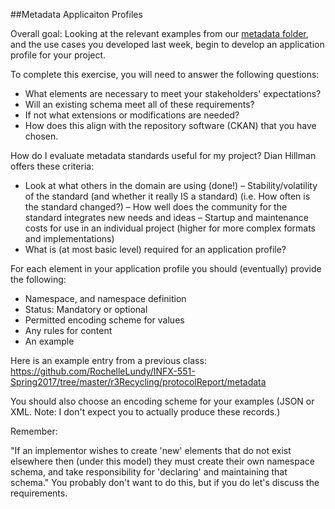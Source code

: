 ##Metadata Applicaiton Profiles

Overall goal: Looking at the relevant examples from our [metadata folder](https://github.com/OpenDataLiteracy/LIS-598-DataCuration2-Sp2019/tree/master/Metadata-Examples), and the use cases you developed last week, begin to develop an application profile for your project.

To complete this exercise, you will need to answer the following questions:
- What elements are necessary to meet your stakeholders' expectations?
- Will an existing schema meet all of these requirements?
- If not what extensions or modifications are needed?
- How does this align with the repository software (CKAN) that you have chosen.

How do I evaluate metadata standards useful for my project? Dian Hillman offers these criteria:
- Look at what others in the domain are using (done!) 
– Stability/volatility of the standard (and whether it really IS a standard) (i.e. How often is the standard changed?) 
– How well does the community for the standard integrates new needs and ideas 
– Startup and maintenance costs for use in an individual project (higher for more complex formats and implementations)
- What is (at most basic level) required for an application profile?

For each element in your application profile you should (eventually) provide the following:
- Namespace, and namespace definition
- Status: Mandatory or optional
- Permitted encoding scheme for values
- Any rules for content
- An example

Here is an example entry from a previous class: https://github.com/RochelleLundy/INFX-551-Spring2017/tree/master/r3Recycling/protocolReport/metadata 


You should also choose an encoding scheme for your examples (JSON or XML. Note: I don't expect you to actually produce these records.) 

Remember:

"If an implementor wishes to create 'new' elements that do not exist elsewhere then (under this model) they must create their own namespace schema, and take responsibility for 'declaring' and maintaining that schema." You probably don't want to do this, but if you do let's discuss the requirements. 
